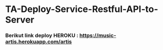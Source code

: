 # TA-Deploy-Service-Restful-API-to-Server
### Berikut link deploy HEROKU : https://music-artis.herokuapp.com/artis
